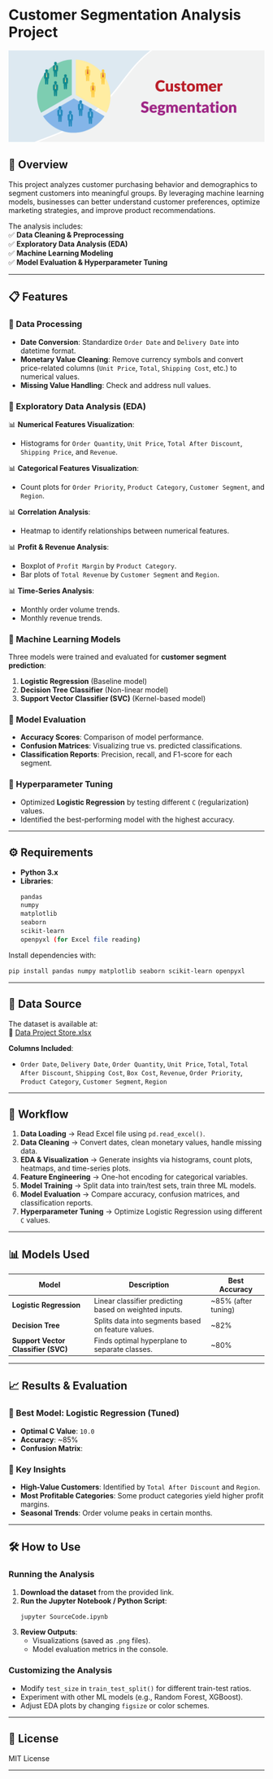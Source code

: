 # **Customer Segmentation Analysis Project**  

![Customer Segmentation](https://github.com/kthalkari/Customer-Segmentation-Analysis/blob/main/Customer-Segmentation.png)

## **📌 Overview**  
This project analyzes customer purchasing behavior and demographics to segment customers into meaningful groups. By leveraging machine learning models, businesses can better understand customer preferences, optimize marketing strategies, and improve product recommendations.  

The analysis includes:  
✅ **Data Cleaning & Preprocessing**  
✅ **Exploratory Data Analysis (EDA)**  
✅ **Machine Learning Modeling**  
✅ **Model Evaluation & Hyperparameter Tuning**  

---

## **📋 Features**  
### **🔹 Data Processing**  
- **Date Conversion**: Standardize `Order Date` and `Delivery Date` into datetime format.  
- **Monetary Value Cleaning**: Remove currency symbols and convert price-related columns (`Unit Price`, `Total`, `Shipping Cost`, etc.) to numerical values.  
- **Missing Value Handling**: Check and address null values.  

### **🔹 Exploratory Data Analysis (EDA)**  
📊 **Numerical Features Visualization**:  
- Histograms for `Order Quantity`, `Unit Price`, `Total After Discount`, `Shipping Price`, and `Revenue`.  

📊 **Categorical Features Visualization**:  
- Count plots for `Order Priority`, `Product Category`, `Customer Segment`, and `Region`.  

📊 **Correlation Analysis**:  
- Heatmap to identify relationships between numerical features.  

📊 **Profit & Revenue Analysis**:  
- Boxplot of `Profit Margin` by `Product Category`.  
- Bar plots of `Total Revenue` by `Customer Segment` and `Region`.  

📊 **Time-Series Analysis**:  
- Monthly order volume trends.  
- Monthly revenue trends.  

### **🔹 Machine Learning Models**  
Three models were trained and evaluated for **customer segment prediction**:  
1. **Logistic Regression** (Baseline model)  
2. **Decision Tree Classifier** (Non-linear model)  
3. **Support Vector Classifier (SVC)** (Kernel-based model)  

### **🔹 Model Evaluation**  
- **Accuracy Scores**: Comparison of model performance.  
- **Confusion Matrices**: Visualizing true vs. predicted classifications.  
- **Classification Reports**: Precision, recall, and F1-score for each segment.  

### **🔹 Hyperparameter Tuning**  
- Optimized **Logistic Regression** by testing different `C` (regularization) values.  
- Identified the best-performing model with the highest accuracy.  

---

## **⚙️ Requirements**  
- **Python 3.x**  
- **Libraries**:  
  ```bash
  pandas
  numpy
  matplotlib
  seaborn
  scikit-learn
  openpyxl (for Excel file reading)
  ```
  
Install dependencies with:  
```bash
pip install pandas numpy matplotlib seaborn scikit-learn openpyxl
```

---

## **📂 Data Source**  
The dataset is available at:  
🔗 [Data Project Store.xlsx](https://data.world/jerrys/sql-project/workspace/file?filename=Data+Project+Store.xlsx)  

**Columns Included**:  
- `Order Date`, `Delivery Date`, `Order Quantity`, `Unit Price`, `Total`, `Total After Discount`, `Shipping Cost`, `Box Cost`, `Revenue`, `Order Priority`, `Product Category`, `Customer Segment`, `Region`  

---

## **🚀 Workflow**  
1. **Data Loading** → Read Excel file using `pd.read_excel()`.  
2. **Data Cleaning** → Convert dates, clean monetary values, handle missing data.  
3. **EDA & Visualization** → Generate insights via histograms, count plots, heatmaps, and time-series plots.  
4. **Feature Engineering** → One-hot encoding for categorical variables.  
5. **Model Training** → Split data into train/test sets, train three ML models.  
6. **Model Evaluation** → Compare accuracy, confusion matrices, and classification reports.  
7. **Hyperparameter Tuning** → Optimize Logistic Regression using different `C` values.  

---

## **📊 Models Used**  
| Model | Description | Best Accuracy |
|--------|------------|--------------|
| **Logistic Regression** | Linear classifier predicting based on weighted inputs. | ~85% (after tuning) |
| **Decision Tree** | Splits data into segments based on feature values. | ~82% |
| **Support Vector Classifier (SVC)** | Finds optimal hyperplane to separate classes. | ~80% |

---

## **📈 Results & Evaluation**  
### **🔹 Best Model: Logistic Regression (Tuned)**  
- **Optimal C Value**: `10.0`  
- **Accuracy**: ~85%  
- **Confusion Matrix**:  


### **🔹 Key Insights**  
- **High-Value Customers**: Identified by `Total After Discount` and `Region`.  
- **Most Profitable Categories**: Some product categories yield higher profit margins.  
- **Seasonal Trends**: Order volume peaks in certain months.  

---

## **🛠️ How to Use**  
### **Running the Analysis**  
1. **Download the dataset** from the provided link.  
2. **Run the Jupyter Notebook / Python Script**:  
   ```bash
   jupyter SourceCode.ipynb
   ```
3. **Review Outputs**:  
   - Visualizations (saved as `.png` files).  
   - Model evaluation metrics in the console.  

### **Customizing the Analysis**  
- Modify `test_size` in `train_test_split()` for different train-test ratios.  
- Experiment with other ML models (e.g., Random Forest, XGBoost).  
- Adjust EDA plots by changing `figsize` or color schemes.  

---

## **📜 License**  
MIT License  

---
